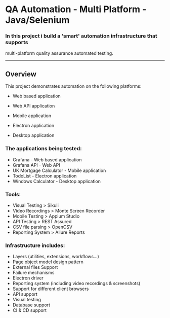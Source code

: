 # QA Automation - Multi Platform - Java/Selenium
### In this project i build a 'smart' automation infrastructure that supports 
multi-platform quality assurance automated testing.

---


## Overview

This project demonstrates automation on the following platforms:

* Web based application

* Web API application

* Mobile application

* Electron application

* Desktop application


### The applications being tested:

* Grafana - Web based application 
* Grafana API - Web API 
* UK Mortgage Calculator - Mobile application 
* TodoList - Electron application 
* Windows Calculator - Desktop application 


### Tools:

* Visual Testing > Sikuli
* Video Recordings > Monte Screen Recorder 
* Mobile Testing > Appium Studio
* API Testing > REST Assured
* CSV file parsing > OpenCSV 
* Reporting System > Allure Reports


### Infrastructure includes:

* Layers (utilities, extensions, workflows...)
* Page object model design pattern
* External files Support
* Failure mechanisms
* Electron driver
* Reporting system (including video recordings & screenshots)
* Support for different client browsers
* API support
* Visual testing
* Database support
* CI & CD support
